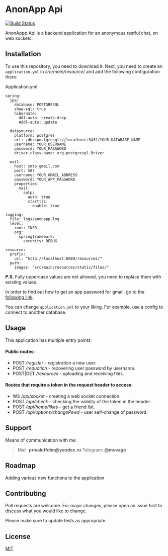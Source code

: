 # AnonApp Api
[![Build Status](https://travis-ci.com/OrlovDiga/anonapp-api.svg?branch=master)](https://travis-ci.com/OrlovDiga/anonapp-api)

AnonAppp Api is a backend application for an anonymous restful chat, on web sockets.

## Installation

To use this repository, you need to download it.
Next, you need to create an `application.yml` in _src/main/resource/_ and add the following configuration there:

Application.yml
```
spring:
  jpa:
    database: POSTGRESQL
    show-sql: true
    hibernate:
      ddl-auto: create-drop
      #ddl-auto: update

  datasource:
    platform: postgres
    url: jdbc:postgresql://localhost:5432/YOUR_DATABASE_NAME
    username: YOUR_USERNAME
    password: YOUR_PASSWORD
    driver-class-name: org.postgresql.Driver

  mail:
    host: smtp.gmail.com
    port: 587
    username: YOUR_GMAIL_ADDRESS
    password: YOUR_APP_PASSWORD
    properties:
      mail:
        smtp:
          auth: true
          starttls:
            enable: true

logging:
  file: logs/anonapp.log
  level:
    root: INFO
    org:
      springframework:
        security: DEBUG

resource:
  prefix:
    url: "http://localhost:8080/resources/"
  path:
    images: "src/main/resources/static/files/"

```
__P.S.__ Fully uppercase values ​​are not allowed, you need to replace them with existing values.


In order to find out how to get an app password for gmail, go to the [following link](https://support.google.com/accounts/answer/185833).


You can change `application.yml` to your liking. For example, use a config to connect to another database.


## Usage

This application has multiple entry points:

#### Public routes:

* POST */register* - registration a new user.
* POST */reduction* - recovering user password by username.
* POST|GET */resources* - uploading and receiving files.

#### Routes that require a token in the request header to access:
* WS */api/socket* - сreating a web socket connection.
* POST */api/check* - checking the validity of the token in the header.
* POST */api/home/likes* - get a friend list.
* POST */api/options/changePswd* - user self-change of password.

## Support

Means of communication with me:
>Mail: __privaloffdim@yandex.ru__ 
>Telegram: __@movage__

## Roadmap
Adding various new functions to the application

## Contributing
Pull requests are welcome. For major changes, please open an issue first to discuss what you would like to change.

Please make sure to update tests as appropriate.

## License
[MIT](https://github.com/OrlovDiga/anonapp-api/blob/master/LICENSE)